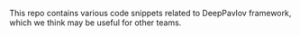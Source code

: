 This repo contains various code snippets related to DeepPavlov framework, which
we think may be useful for other teams.

